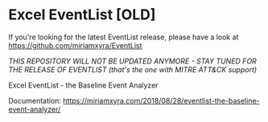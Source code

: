 # Excel EventList [OLD]

If you're looking for the latest EventList release, please have a look at https://github.com/miriamxyra/EventList

*THIS REPOSITORY WILL NOT BE UPDATED ANYMORE - STAY TUNED FOR THE RELEASE OF EVENTLIST (that's the one with MITRE ATT&CK support)*

Excel EventList - the Baseline Event Analyzer

Documentation:
https://miriamxyra.com/2018/08/28/eventlist-the-baseline-event-analyzer/
